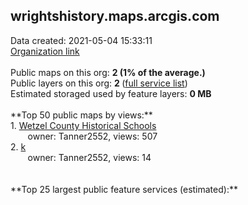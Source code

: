 <h2>wrightshistory.maps.arcgis.com</h2> Data created: 2021-05-04 15:33:11 <br /><a target='new' href='https://wrightshistory.maps.arcgis.com'>Organization link</a><br /><br />Public maps on this org: <b>2 (1% of the average.)</b><br />Public layers on this org: <b>2 </b>(<a target='new' href='https://services.arcgis.com/t3bStAndk7KqkUzn/ArcGIS/rest/services'>full service list</a>)<br />Estimated storaged used by feature layers: <b>0 MB</b><br /><br />**Top 50 public maps by views:**<br />  1. <a target='new' href='https://www.arcgis.com/home/item.html?id=e4bca26e3d754bbd9b637abb6ac6d4b0'>Wetzel County Historical Schools</a> <br />  &nbsp;&nbsp;&nbsp;&nbsp; &nbsp;&nbsp;owner: Tanner2552, views: 507<br />  2. <a target='new' href='https://www.arcgis.com/home/item.html?id=e5bf93ac325b4d90abdfc5383b446dd8'>k</a> <br />  &nbsp;&nbsp;&nbsp;&nbsp; &nbsp;&nbsp;owner: Tanner2552, views: 14<br /><br /><br />**Top 25 largest public feature services (estimated):**<br />